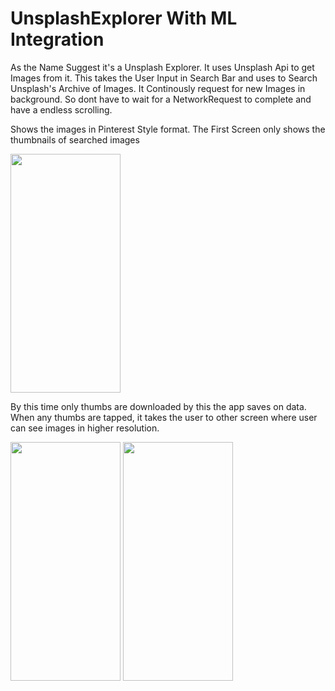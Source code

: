# UnsplashExplorer With ML Integration
As the Name Suggest it's a Unsplash Explorer. It uses Unsplash Api to get Images from it. 
This takes the User Input in Search Bar and uses to Search Unsplash's Archive of Images. It Continously request for new Images in background. So dont have to wait for a NetworkRequest to complete and have a endless scrolling.


Shows the images in Pinterest Style format. The First Screen only shows the thumbnails of searched images 

<img src="https://github.com/Anu1612/UnsplashExplorer/blob/master/ScreenShots/Simulator%20Screen%20Shot%20-%20iPhone%20Xʀ%20-%202019-05-13%20at%2022.51.51.png" width="176" height="382"> 

By this time only thumbs are downloaded by this the app saves on data. When any thumbs are tapped, it takes the user to
other screen where user can see images in higher resolution. 

<img src="https://github.com/Anu1612/UnsplashExplorer/blob/master/ScreenShots/Simulator%20Screen%20Shot%20-%20iPhone%20Xʀ%20-%202019-05-13%20at%2022.52.52.png" width="176" height="382"> <img src="https://github.com/Anu1612/UnsplashExplorer/blob/master/ScreenShots/Simulator%20Screen%20Shot%20-%20iPhone%20Xʀ%20-%202019-05-13%20at%2022.53.01.png" width="176" height="382">
